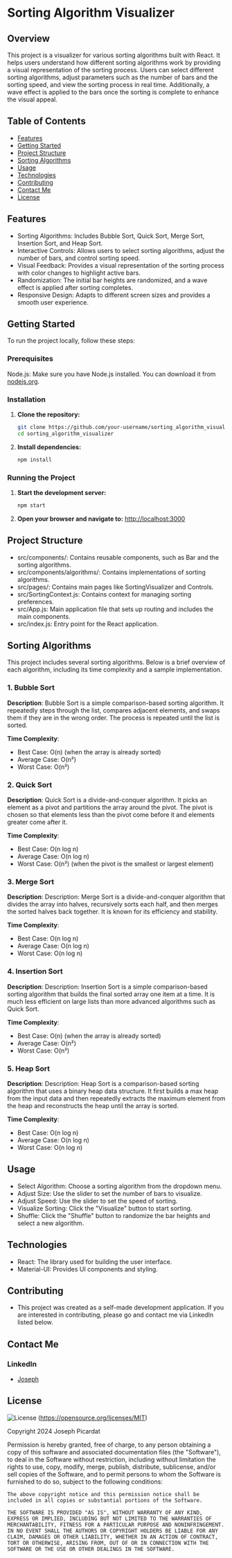 # Sorting Algorithm Visualizer

## Overview

This project is a visualizer for various sorting algorithms built with React. It helps users understand how different sorting algorithms work by providing a visual representation of the sorting process. Users can select different sorting algorithms, adjust parameters such as the number of bars and the sorting speed, and view the sorting process in real time. Additionally, a wave effect is applied to the bars once the sorting is complete to enhance the visual appeal.

## Table of Contents

-   [Features](#features)
-   [Getting Started](#getting-started)
-   [Project Structure](#project-structure)
-   [Sorting Algorithms](#sorting-algorithms)
-   [Usage](#usage)
-   [Technologies](#technologies)
-   [Contributing](#contributing)
-   [Contact Me](#contact-me)
-   [License](#license)

## Features

-   Sorting Algorithms: Includes Bubble Sort, Quick Sort, Merge Sort, Insertion Sort, and Heap Sort.
-   Interactive Controls: Allows users to select sorting algorithms, adjust the number of bars, and control sorting speed.
-   Visual Feedback: Provides a visual representation of the sorting process with color changes to highlight active bars.
-   Randomization: The initial bar heights are randomized, and a wave effect is applied after sorting completes.
-   Responsive Design: Adapts to different screen sizes and provides a smooth user experience.

## Getting Started

To run the project locally, follow these steps:

### Prerequisites

Node.js: Make sure you have Node.js installed. You can download it from [nodejs.org](https://nodejs.org/).

### Installation

1. **Clone the repository:**

    ```bash
    git clone https://github.com/your-username/sorting_algorithm_visualizer.git
    cd sorting_algorithm_visualizer
    ```

2. **Install dependencies:**

    ```bash
    npm install
    ```

### Running the Project

1. **Start the development server:**

    ```bash
    npm start
    ```

2. **Open your browser and navigate to:** [http://localhost:3000](http://localhost:3000)

## Project Structure

-   src/components/: Contains reusable components, such as Bar and the sorting algorithms.
-   src/components/algorithms/: Contains implementations of sorting algorithms.
-   src/pages/: Contains main pages like SortingVisualizer and Controls.
-   src/SortingContext.js: Contains context for managing sorting preferences.
-   src/App.js: Main application file that sets up routing and includes the main components.
-   src/index.js: Entry point for the React application.

## Sorting Algorithms

This project includes several sorting algorithms. Below is a brief overview of each algorithm, including its time complexity and a sample implementation.

### 1. Bubble Sort

**Description**: Bubble Sort is a simple comparison-based sorting algorithm. It repeatedly steps through the list, compares adjacent elements, and swaps them if they are in the wrong order. The process is repeated until the list is sorted.

**Time Complexity**:

-   Best Case: O(n) (when the array is already sorted)
-   Average Case: O(n²)
-   Worst Case: O(n²)

### 2. Quick Sort

**Description**: Quick Sort is a divide-and-conquer algorithm. It picks an element as a pivot and partitions the array around the pivot. The pivot is chosen so that elements less than the pivot come before it and elements greater come after it.

**Time Complexity**:

-   Best Case: O(n log n)
-   Average Case: O(n log n)
-   Worst Case: O(n²) (when the pivot is the smallest or largest element)

### 3. Merge Sort

**Description**: Description: Merge Sort is a divide-and-conquer algorithm that divides the array into halves, recursively sorts each half, and then merges the sorted halves back together. It is known for its efficiency and stability.

**Time Complexity**:

-   Best Case: O(n log n)
-   Average Case: O(n log n)
-   Worst Case: O(n log n)

### 4. Insertion Sort

**Description**: Description: Insertion Sort is a simple comparison-based sorting algorithm that builds the final sorted array one item at a time. It is much less efficient on large lists than more advanced algorithms such as Quick Sort.

**Time Complexity**:

-   Best Case: O(n) (when the array is already sorted)
-   Average Case: O(n²)
-   Worst Case: O(n²)

### 5. Heap Sort

**Description**: Description: Heap Sort is a comparison-based sorting algorithm that uses a binary heap data structure. It first builds a max heap from the input data and then repeatedly extracts the maximum element from the heap and reconstructs the heap until the array is sorted.

**Time Complexity**:

-   Best Case: O(n log n)
-   Average Case: O(n log n)
-   Worst Case: O(n log n)

## Usage

-   Select Algorithm: Choose a sorting algorithm from the dropdown menu.
-   Adjust Size: Use the slider to set the number of bars to visualize.
-   Adjust Speed: Use the slider to set the speed of sorting.
-   Visualize Sorting: Click the "Visualize" button to start sorting.
-   Shuffle: Click the "Shuffle" button to randomize the bar heights and select a new algorithm.

## Technologies

-   React: The library used for building the user interface.
-   Material-UI: Provides UI components and styling.

## Contributing

- This project was created as a self-made development application. If you are interested in contributing, please go and contact me via LinkedIn listed below.

## Contact Me

### LinkedIn
-   [Joseph](https://www.linkedin.com/in/josephpicardat/)

## License

![License](https://img.shields.io/badge/License-MIT-yellow.svg)
(https://opensource.org/licenses/MIT)

Copyright 2024 Joseph Picardat

Permission is hereby granted, free of charge, to any person obtaining a copy of this software and associated documentation files (the "Software"), to deal in the Software without restriction, including without limitation the rights to use, copy, modify, merge, publish, distribute, sublicense, and/or sell copies of the Software, and to permit persons to whom the Software is furnished to do so, subject to the following conditions:

    The above copyright notice and this permission notice shall be included in all copies or substantial portions of the Software.

    THE SOFTWARE IS PROVIDED "AS IS", WITHOUT WARRANTY OF ANY KIND, EXPRESS OR IMPLIED, INCLUDING BUT NOT LIMITED TO THE WARRANTIES OF MERCHANTABILITY, FITNESS FOR A PARTICULAR PURPOSE AND NONINFRINGEMENT. IN NO EVENT SHALL THE AUTHORS OR COPYRIGHT HOLDERS BE LIABLE FOR ANY CLAIM, DAMAGES OR OTHER LIABILITY, WHETHER IN AN ACTION OF CONTRACT, TORT OR OTHERWISE, ARISING FROM, OUT OF OR IN CONNECTION WITH THE SOFTWARE OR THE USE OR OTHER DEALINGS IN THE SOFTWARE.
